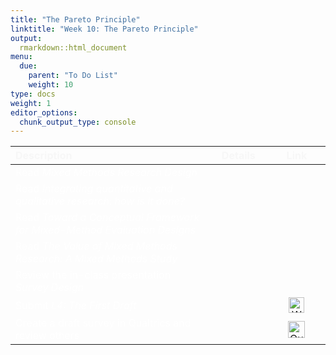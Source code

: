 ```yaml
---
title: "The Pareto Principle"
linktitle: "Week 10: The Pareto Principle"
output:
  rmarkdown::html_document
menu:
  due:
    parent: "To Do List"
    weight: 10
type: docs
weight: 1
editor_options: 
  chunk_output_type: console
---
```

<script src="/rmarkdown-libs/kePrint/kePrint.js"></script>
<link href="/rmarkdown-libs/lightable/lightable.css" rel="stylesheet" />





<center>
<table class="table" style="width: auto !important; margin-left: auto; margin-right: auto;">
 <thead>
  <tr>
   <th style="text-align:left;color: #f7f7f7 !important;vertical-align: middle !important;"> Description </th>
   <th style="text-align:center;color: #f7f7f7 !important;vertical-align: middle !important;"> Details </th>
   <th style="text-align:center;color: #f7f7f7 !important;vertical-align: middle !important;"> Link </th>
  </tr>
 </thead>
<tbody>
  <tr>
   <td style="text-align:left;width: 20em; color: #ffffff !important;vertical-align: middle !important;"> Read <i>Mixed Methods Research Design</i> </td>
   <td style="text-align:center;width: 5em; color: #ffffff !important;vertical-align: middle !important;"> <a href="/readings/10-readings/#read-the-text"><span style="font-size: 25px; color: #89cff0;"><i class="fas fa-info-circle"></i></span></a> </td>
   <td style="text-align:center;width: 5em; color: #ffffff !important;vertical-align: middle !important;">  </td>
  </tr>
  <tr>
   <td style="text-align:left;width: 20em; color: #ffffff !important;vertical-align: middle !important;"> Read <i>Integrating quantitative and qualitative research: how is it done?</i> </td>
   <td style="text-align:center;width: 5em; color: #ffffff !important;vertical-align: middle !important;"> <a href="/readings/10-readings/#read-the-text"><span style="font-size: 25px; color: #89cff0;"><i class="fas fa-info-circle"></i></span></a> </td>
   <td style="text-align:center;width: 5em; color: #ffffff !important;vertical-align: middle !important;">  </td>
  </tr>
  <tr>
   <td style="text-align:left;width: 20em; color: #ffffff !important;vertical-align: middle !important;"> Read <i>Toward a Conceptual Framework for Mixed-Method Evaluation Designs</i> </td>
   <td style="text-align:center;width: 5em; color: #ffffff !important;vertical-align: middle !important;"> <a href="/readings/10-readings/#read-papers"><span style="font-size: 25px; color: #89cff0;"><i class="fas fa-info-circle"></i></span></a> </td>
   <td style="text-align:center;width: 5em; color: #ffffff !important;vertical-align: middle !important;">  </td>
  </tr>
  <tr>
   <td style="text-align:left;width: 20em; color: #ffffff !important;vertical-align: middle !important;"> Read <i>The Value of Mixed Methods Research: A Mixed Methods Study</i> </td>
   <td style="text-align:center;width: 5em; color: #ffffff !important;vertical-align: middle !important;"> <a href="/readings/10-readings/#read-papers"><span style="font-size: 25px; color: #89cff0;"><i class="fas fa-info-circle"></i></span></a> </td>
   <td style="text-align:center;width: 5em; color: #ffffff !important;vertical-align: middle !important;">  </td>
  </tr>
  <tr>
   <td style="text-align:left;width: 20em; color: #ffffff !important;vertical-align: middle !important;"> Review the in-class presentation <i>Survey Design</i> </td>
   <td style="text-align:center;width: 5em; color: #ffffff !important;vertical-align: middle !important;"> <a href="/materials/9-materials/#in-class-notes"><span style="font-size: 25px; color: #89cff0;"><i class="fas fa-info-circle"></i></span></a> </td>
   <td style="text-align:center;width: 5em; color: #ffffff !important;vertical-align: middle !important;">  </td>
  </tr>
  <tr>
   <td style="text-align:left;width: 20em; color: #ffffff !important;vertical-align: middle !important;"> Submit <i>L4: The First Draft</i> </td>
   <td style="text-align:center;width: 5em; color: #ffffff !important;vertical-align: middle !important;"> <a href="/deliverables/04-L4/"><span style="font-size: 25px; color: #89cff0;"><i class="fas fa-info-circle"></i></span></a> </td>
   <td style="text-align:center;width: 5em; color: #ffffff !important;vertical-align: middle !important;"> <a href="https://ecampus.wvu.edu" target="_blank"><img src="/logos/wvu-gold-ico.png" alt="WVU icon" width="25"></a> </td>
  </tr>
  <tr>
   <td style="text-align:left;width: 20em; color: #ffffff !important;vertical-align: middle !important;"> Create a draft survey in Qualtrics and review others </td>
   <td style="text-align:center;width: 5em; color: #ffffff !important;vertical-align: middle !important;"> <a href="/tasks/10-tasks/#create-a-draft-survey"><span style="font-size: 25px; color: #89cff0;"><i class="fas fa-info-circle"></i></span></a> </td>
   <td style="text-align:center;width: 5em; color: #ffffff !important;vertical-align: middle !important;"> <a href="https://wvu.qualtrics.com/" target="_blank"><img src="/logos/qualtrics-ico.png" alt="Qualtrics icon" width="27"></a> </td>
  </tr>
</tbody>
</table>
</center>
